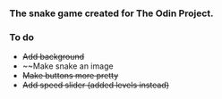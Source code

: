 ### The snake game created for The Odin Project.

### To do
- ~~Add background~~
- ~~Make snake an image
- ~~Make buttons more pretty~~
- ~~Add speed slider (added levels instead)~~